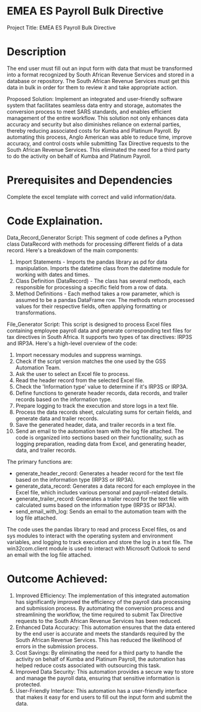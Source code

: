 # EMEA ES Payroll Bulk Directive

Project Title: EMEA ES Payroll Bulk Directive

# Description
The end user must fill out an input form with data that must be transformed into a format recognized by South African Revenue Services and stored in a database or repository. The South African Revenue Services must get this data in bulk in order for them to review it and take appropriate action.

Proposed Solution:
Implement an integrated and user-friendly software system that facilitates seamless data entry and storage, automates the conversion process to meet SARS standards, and enables efficient management of the entire workflow. This solution not only enhances data accuracy and security but also diminishes reliance on external parties, thereby reducing associated costs for Kumba and Platinum Payroll. By automating this process, Anglo American was able to reduce time, improve accuracy, and control costs while submitting Tax Directive requests to the South African Revenue Services. This eliminated the need for a third party to do the activity on behalf of Kumba and Platinum Payroll.

# Prerequisites and Dependencies
Complete the excel template with correct and valid information/data.

# Code Explaination.
Data_Record_Generator Script:
This segment of code defines a Python class DataRecord with methods for processing different fields of a data record. Here's a breakdown of the main components:
1. Import Statements - Imports the pandas library as pd for data manipulation. Imports the datetime class from the datetime module for working with dates and times.
2. Class Definition (DataRecord) - The class has several methods, each responsible for processing a specific field from a row of data.
3. Method Definitions - Each method takes a row parameter, which is assumed to be a pandas DataFrame row. The methods return processed values for their respective fields, often applying formatting or transformations.

File_Generator Script:
This script is designed to process Excel files containing employee payroll data and generate corresponding text files for tax directives in South Africa. It supports two types of tax directives: IRP3S and IRP3A. Here's a high-level overview of the code:
1. Import necessary modules and suppress warnings.
2. Check if the script version matches the one used by the GSS Automation Team.
3. Ask the user to select an Excel file to process.
4. Read the header record from the selected Excel file.
5. Check the 'Information type' value to determine if it's IRP3S or IRP3A.
6. Define functions to generate header records, data records, and trailer records based on the information type.
7. Prepare logging to track the execution and store logs in a text file.
8. Process the data records sheet, calculating sums for certain fields, and generate data and trailer records.
9. Save the generated header, data, and trailer records in a text file.
10. Send an email to the automation team with the log file attached.
The code is organized into sections based on their functionality, such as logging preparation, reading data from Excel, and generating header, data, and trailer records.

The primary functions are:
* generate_header_record: Generates a header record for the text file based on the information type (IRP3S or IRP3A).
* generate_data_record: Generates a data record for each employee in the Excel file, which includes various personal and payroll-related details.
* generate_trailer_record: Generates a trailer record for the text file with calculated sums based on the information type (IRP3S or IRP3A).
* send_email_with_log: Sends an email to the automation team with the log file attached.
  
The code uses the pandas library to read and process Excel files, os and sys modules to interact with the operating system and environment variables, and logging to track execution and store the log in a text file. The win32com.client module is used to interact with Microsoft Outlook to send an email with the log file attached.

# Outcome Achieved:
1. Improved Efficiency: The implementation of this integrated automation has significantly improved the efficiency of the payroll data processing and submission process. By automating the conversion process and streamlining the workflow, the time required to submit Tax Directive requests to the South African Revenue Services has been reduced.
2. Enhanced Data Accuracy: This automation ensures that the data entered by the end user is accurate and meets the standards required by the South African Revenue Services. This has reduced the likelihood of errors in the submission process.
3. Cost Savings: By eliminating the need for a third party to handle the activity on behalf of Kumba and Platinum Payroll, the automation has helped reduce costs associated with outsourcing this task.
4. Improved Data Security: This automation provides a secure way to store and manage the payroll data, ensuring that sensitive information is protected.
5. User-Friendly Interface: This automation has a user-friendly interface that makes it easy for end users to fill out the input form and submit the data.
